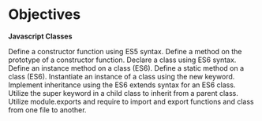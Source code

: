 # **Objectives**

**Javascript Classes**

Define a constructor function using ES5 syntax.
Define a method on the prototype of a constructor function.
Declare a class using ES6 syntax.
Define an instance method on a class (ES6).
Define a static method on a class (ES6).
Instantiate an instance of a class using the new keyword.
Implement inheritance using the ES6 extends syntax for an ES6 class.
Utilize the super keyword in a child class to inherit from a parent class.
Utilize module.exports and require to import and export functions and class from one file to another.
